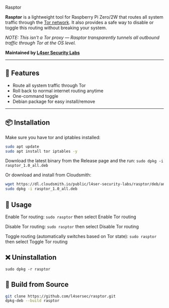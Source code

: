  Rasptor

**Rasptor** is a lightweight tool for Raspberry Pi Zero/2W that routes all system traffic through the [Tor network](https://www.torproject.org). It also provides a safe way to disable or toggle this routing without breaking your system.

*NOTE: This isn't a Tor proxy — Rasptor transparently tunnels all outbound traffic through Tor at the OS level.*

**Maintained by [L4ser Security Labs](mailto:l4sersec@gmail.com)**

---

## 🧰 Features

- Route all system traffic through Tor
- Roll back to normal internet routing anytime
- One-command toggle
- Debian package for easy install/remove

---

## 📦 Installation
Make sure you have tor and iptables installed:
``` sh
sudo apt update
sudo apt install tor iptables -y
```

Download the latest binary from the Release page and the run:
```sudo dpkg -i rasptor_1.0_all.deb```

Or download and install from Cloudsmith:

``` sh
wget https://dl.cloudsmith.io/public/l4ser-security-labs/rasptor/deb/any-distro/pool/any-version/main/r/ra/rasptor_1.0/rasptor_1.0_all.deb
sudo dpkg -i rasptor_1.0_all.deb
```

## 🚀 Usage
Enable Tor routing:
```sudo rasptor```
then select Enable Tor routing

Disable Tor routing:
```sudo rasptor```
then select Disable Tor routing

Toggle routing (automatically switches based on Tor state):
```sudo rasptor```
then select Toggle Tor routing

## ❌ Uninstallation
```sudo dpkg -r rasptor```

## 🧪 Build from Source
``` sh
git clone https://github.com/l4sersec/rasptor.git
dpkg-deb --build rasptor
```
